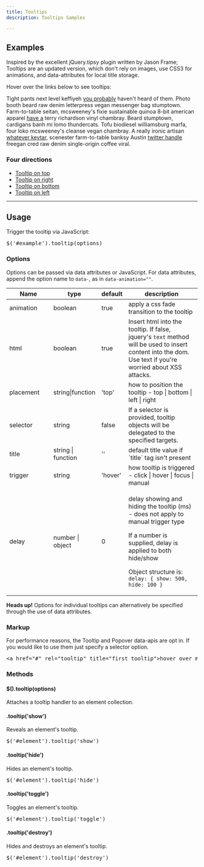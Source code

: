 ```yaml
---
title: Tooltips
description: Tooltips Samples

---
```


<section id="tooltips">
  <h2>Examples</h2>
  <p>Inspired by the excellent jQuery.tipsy plugin written by Jason Frame; Tooltips are an updated version, which don't rely on images, use CSS3 for animations, and data-attributes for local title storage.</p>
  <p>Hover over the links below to see tooltips:</p>
  <div class="bs-docs-example tooltip-demo">
    <p class="muted" style="margin-bottom: 0;">Tight pants next level keffiyeh <a href="#" rel="tooltip" title="Default tooltip">you probably</a> haven't heard of them. Photo booth beard raw denim letterpress vegan messenger bag stumptown. Farm-to-table seitan, mcsweeney's fixie sustainable quinoa 8-bit american apparel <a href="#" rel="tooltip" title="Another tooltip">have a</a> terry richardson vinyl chambray. Beard stumptown, cardigans banh mi lomo thundercats. Tofu biodiesel williamsburg marfa, four loko mcsweeney's cleanse vegan chambray. A really ironic artisan <a href="#" rel="tooltip" title="Another one here too">whatever keytar</a>, scenester farm-to-table banksy Austin <a href="#" rel="tooltip" title="The last tip!">twitter handle</a> freegan cred raw denim single-origin coffee viral.
    </p>
  </div>
  <h3>Four directions</h3>
  <div class="bs-docs-example tooltip-demo">
    <ul class="bs-docs-tooltip-examples">
      <li><a href="#" rel="tooltip" data-placement="top" title="Tooltip on top">Tooltip on top</a></li>
      <li><a href="#" rel="tooltip" data-placement="right" title="Tooltip on right">Tooltip on right</a></li>
      <li><a href="#" rel="tooltip" data-placement="bottom" title="Tooltip on bottom">Tooltip on bottom</a></li>
      <li><a href="#" rel="tooltip" data-placement="left" title="Tooltip on left">Tooltip on left</a></li>
    </ul>
  </div>
  <hr class="bs-docs-separator">
  <h2>Usage</h2>
  <p>Trigger the tooltip via JavaScript:</p>
  <pre class="prettyprint linenums">$('#example').tooltip(options)</pre>
  <h3>Options</h3>
  <p>Options can be passed via data attributes or JavaScript. For data attributes, append the option name to <code>data-</code>, as in <code>data-animation=""</code>.</p>
  <table class="table table-bordered table-striped">
    <thead>
     <tr>
       <th style="width: 100px;">Name</th>
       <th style="width: 100px;">type</th>
       <th style="width: 50px;">default</th>
       <th>description</th>
     </tr>
    </thead>
    <tbody>
     <tr>
       <td>animation</td>
       <td>boolean</td>
       <td>true</td>
       <td>apply a css fade transition to the tooltip</td>
     </tr>
     <tr>
       <td>html</td>
       <td>boolean</td>
       <td>true</td>
       <td>Insert html into the tooltip. If false, jquery's <code>text</code> method will be used to insert content into the dom. Use text if you're worried about XSS attacks.</td>
     </tr>
     <tr>
       <td>placement</td>
       <td>string|function</td>
       <td>'top'</td>
       <td>how to position the tooltip - top | bottom | left | right</td>
     </tr>
     <tr>
       <td>selector</td>
       <td>string</td>
       <td>false</td>
       <td>If a selector is provided, tooltip objects will be delegated to the specified targets.</td>
     </tr>
     <tr>
       <td>title</td>
       <td>string | function</td>
       <td>''</td>
       <td>default title value if `title` tag isn't present</td>
     </tr>
     <tr>
       <td>trigger</td>
       <td>string</td>
       <td>'hover'</td>
       <td>how tooltip is triggered - click | hover | focus | manual</td>
     </tr>
     <tr>
       <td>delay</td>
       <td>number | object</td>
       <td>0</td>
       <td>
        <p>delay showing and hiding the tooltip (ms) - does not apply to manual trigger type</p>
        <p>If a number is supplied, delay is applied to both hide/show</p>
        <p>Object structure is: <code>delay: { show: 500, hide: 100 }</code></p>
       </td>
     </tr>
    </tbody>
  </table>
  <div class="alert alert-info">
    <strong>Heads up!</strong>
    Options for individual tooltips can alternatively be specified through the use of data attributes.
  </div>
  <h3>Markup</h3>
  <p>For performance reasons, the Tooltip and Popover data-apis are opt in. If you would like to use them just specify a selector option.</p>
  <pre class="prettyprint linenums">&lt;a href="#" rel="tooltip" title="first tooltip"&gt;hover over me&lt;/a&gt;</pre>
  <h3>Methods</h3>
  <h4>$().tooltip(options)</h4>
  <p>Attaches a tooltip handler to an element collection.</p>
  <h4>.tooltip('show')</h4>
  <p>Reveals an element's tooltip.</p>
  <pre class="prettyprint linenums">$('#element').tooltip('show')</pre>
  <h4>.tooltip('hide')</h4>
  <p>Hides an element's tooltip.</p>
  <pre class="prettyprint linenums">$('#element').tooltip('hide')</pre>
  <h4>.tooltip('toggle')</h4>
  <p>Toggles an element's tooltip.</p>
  <pre class="prettyprint linenums">$('#element').tooltip('toggle')</pre>
  <h4>.tooltip('destroy')</h4>
  <p>Hides and destroys an element's tooltip.</p>
  <pre class="prettyprint linenums">$('#element').tooltip('destroy')</pre>
</section>
